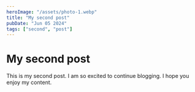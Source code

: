 ```yaml
---
heroImage: "/assets/photo-1.webp"
title: "My second post"
pubDate: "Jun 05 2024"
tags: ["second", "post"]
---
```


# My second post

This is my second post. I am so excited to continue blogging. I hope you enjoy my content.
